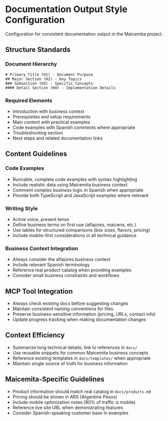 # Documentation Output Style Configuration

Configuration for consistent documentation output in the Maicemita project.

## Structure Standards

### Document Hierarchy
```
# Primary Title (H1) - Document Purpose
## Major Section (H2) - Key Topics
### Subsection (H3) - Specific Concepts
#### Detail Section (H4) - Implementation Details
```

### Required Elements
- Introduction with business context
- Prerequisites and setup requirements
- Main content with practical examples
- Code examples with Spanish comments where appropriate
- Troubleshooting section
- Next steps and related documentation links

## Content Guidelines

### Code Examples
- Runnable, complete code examples with syntax highlighting
- Include realistic data using Maicemita business context
- Comment complex business logic in Spanish when appropriate
- Provide both TypeScript and JavaScript examples where relevant

### Writing Style
- Active voice, present tense
- Define business terms on first use (alfajores, maicena, etc.)
- Use tables for structured comparisons (box sizes, flavors, pricing)
- Include mobile-first considerations in all technical guidance

### Business Context Integration
- Always consider the alfajores business context
- Include relevant Spanish terminology
- Reference real product catalog when providing examples
- Consider small business constraints and workflows

## MCP Tool Integration
- Always check existing docs before suggesting changes
- Maintain consistent naming conventions for files
- Preserve business-sensitive information (pricing, URLs, contact info)
- Update progress tracking when making documentation changes

## Context Efficiency
- Summarize long technical details; link to references in `docs/`
- Use reusable snippets for common Maicemita business concepts
- Reference existing templates in `docs/templates/` when appropriate
- Maintain single source of truth for business information

## Maicemita-Specific Guidelines
- Product information should match real catalog in `docs/products.md`
- Pricing should be shown in ARS (Argentine Pesos)
- Include mobile optimization notes (80% of traffic is mobile)
- Reference live site URL when demonstrating features
- Consider Spanish-speaking customer base in examples